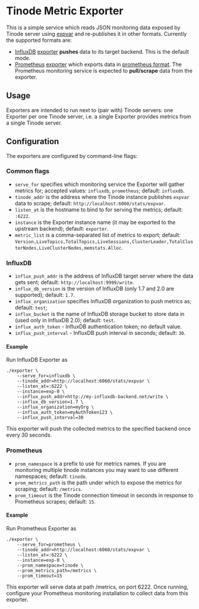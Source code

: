 # Tinode Metric Exporter

This is a simple service which reads JSON monitoring data exposed by Tinode server using [expvar](https://golang.org/pkg/expvar/) and re-publishes it in other formats. Currently the supported formats are:

- [InfluxDB](https://www.influxdata.com/) [exporter](https://docs.influxdata.com/influxdb/v1.7/tools/api/#write-http-endpoint) **pushes** data to its target backend. This is the default mode.
- [Prometheus](https://prometheus.io/) [exporter](https://prometheus.io/docs/instrumenting/exporters/) which exports data in [prometheus format](https://prometheus.io/docs/concepts/data_model/). The Prometheus monitoring service is expected to **pull/scrape** data from the exporter.

## Usage

Exporters are intended to run next to (pair with) Tinode servers: one Exporter per one Tinode server, i.e. a single Exporter provides metrics from a single Tinode server.

## Configuration

The exporters are configured by command-line flags:

### Common flags

- `serve_for` specifies which monitoring service the Exporter will gather metrics for; accepted values: `influxdb`, `prometheus`; default: `influxdb`.
- `tinode_addr` is the address where the Tinode instance publishes `expvar` data to scrape; default: `http://localhost:6060/stats/expvar`.
- `listen_at` is the hostname to bind to for serving the metrics; default: `:6222`.
- `instance` is the Exporter instance name (it may be exported to the upstream backend); default: `exporter`.
- `metric_list` is a comma-separated list of metrics to export; default: `Version,LiveTopics,TotalTopics,LiveSessions,ClusterLeader,TotalClusterNodes,LiveClusterNodes,memstats.Alloc`.

### InfluxDB

- `influx_push_addr` is the address of InfluxDB target server where the data gets sent; default: `http://localhost:9999/write`.
- `influx_db_version` is the version of InfluxDB (only 1.7 and 2.0 are supported); default: `1.7`.
- `influx_organization` specifies InfluxDB organization to push metrics as; default: `test`;
- `influx_bucket` is the name of InfluxDB storage bucket to store data in (used only in InfluxDB 2.0); default: `test`.
- `influx_auth_token` - InfluxDB authentication token; no default value.
- `influx_push_interval` - InfluxDB push interval in seconds; default: `30`.

#### Example

Run InfluxDB Exporter as

```
./exporter \
    --serve_for=influxdb \
    --tinode_addr=http://localhost:6060/stats/expvar \
    --listen_at=:6222 \
    --instance=exp-0 \
    --influx_push_addr=http://my-influxdb-backend.net/write \
    --influx_db_version=1.7 \
    --influx_organization=myOrg \
    --influx_auth_token=myAuthToken123 \
    --influx_push_interval=30
```

This exporter will push the collected metrics to the specified backend once every 30 seconds.

### Prometheus

- `prom_namespace` is a prefix to use for metrics names. If you are monitoring multiple tinode instances you may want to use different namespaces; default: `tinode`.
- `prom_metrics_path` is the path under which to expose the metrics for scraping; default: `/metrics`.
- `prom_timeout` is the Tinode connection timeout in seconds in response to Prometheus scrapes; default: `15`.

#### Example

Run Prometheus Exporter as

```
./exporter \
    --serve_for=prometheus \
    --tinode_addr=http://localhost:6060/stats/expvar \
    --listen_at=:6222 \
    --instance=exp-0 \
    --prom_namespace=tinode \
    --prom_metrics_path=/metrics \
    --prom_timeout=15
```

This exporter will serve data at path /metrics, on port 6222.
Once running, configure your Prometheus monitoring installation to collect data from this exporter.
